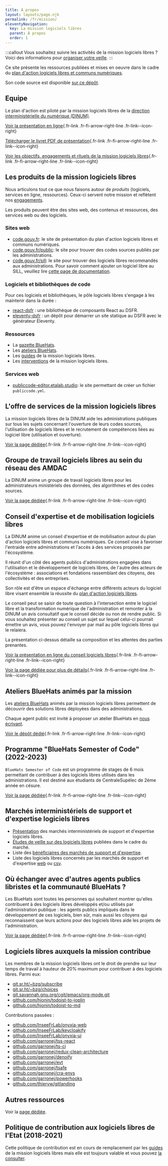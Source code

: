 ```yaml
---
title: À propos
layout: layouts/page.njk
permalink: /fr/mission/
eleventyNavigation:
  key: La mission logiciels libres
  parent: À propos
  order: 1
---
```


:::callout Vous souhaitez suivre les activités de la mission logiciels libres ?
Voici des informations pour [organiser votre veille](/fr/contact/veille/).
:::

Ce site présente les ressources publiées et mises en oeuvre dans le cadre du [plan d'action logiciels libres et communs numériques](/fr/plan-action-logiciels-libres-et-communs-numeriques/).

Son code source est disponible [sur ce dépôt](https://github.com/codegouvfr/codegouv-website).

## Equipe

Le plan d'action est piloté par la mission logiciels libres de la [direction interministérielle du numérique (DINUM)](https://www.numerique.gouv.fr/).

[Voir la présentation en ligne](https://speakerdeck.com/bluehats/dinum){.fr-link .fr-fi-arrow-right-line .fr-link--icon-right}

[Télécharger le livret PDF de présentation](/rsrc/pole-logiciels-libres-produits-bluehats.pdf){.fr-link .fr-fi-arrow-right-line .fr-link--icon-right}

[Voir les objectifs, engagements et rituels de la mission logiciels libres](/fr/mission/mission-logiciels-libres-engagements-et-rituels/){.fr-link .fr-fi-arrow-right-line .fr-link--icon-right}

## Les produits de la mission logiciels libres

Nous articulons tout ce que nous faisons autour de *produits* (logiciels, services en ligne, ressources).  Ceux-ci servent notre mission et reflètent nos [engagements](/fr/mission/mission-logiciels-libres-engagements-et-rituels/#engagements).

Les produits peuvent être des sites web, des contenus et ressources, des services web ou des logiciels.

### Sites web

- [code.gouv.fr](/fr/): le site de présentation du plan d'action logiciels libres et communs numériques.
- [code.gouv.fr/public](https://code.gouv.fr/public): le site pour trouver des codes sources publiés par les administrations.
- [code.gouv.fr/sill](https://code.gouv.fr/sill): le site pour trouver des logiciels libres recommandés aux administrations. Pour savoir comment ajouter un logiciel libre au SILL, veuillez lire [cette page de documentation](https://code.gouv.fr/sill/readme).

### Logiciels et bibliothèques de code

Pour ces logiciels et bibliothèques, le pôle logiciels libres s'engage à les maintenir dans la durée :

- [react-dsfr](https://github.com/codegouvfr/react-dsfr) : une bibliothèque de composants React au DSFR.
- [eleventy-dsfr](https://github.com/codegouvfr/eleventy-dsfr) : un dépôt pour démarrer un site statique au DSFR avec le générateur Eleventy.

### Ressources

- La [gazette BlueHats](/fr/bluehats/tags/gazette/).
- Les [ateliers BlueHats](/fr/bluehats/tags/atelier/).
- Les [guides](/fr/doc/) de la mission logiciels libres.
- Les [interventions](/fr/doc/ressources/#interventions-de-la-mission-logiciels-libres-en-francais) de la mission logiciels libres.

### Services web

- [publiccode-editor.etalab.studio](https://publiccode-editor.etalab.studio/): le site permettant de créer un fichier `publiccode.yml`.

<!-- # Logiciels -->

## L'offre de services de la mission logiciels libres

La mission logiciels libres de la DINUM aide les administrations publiques sur tous les sujets concernant l'ouverture de leurs codes sources, l'utilisation de logiciels libres et le recrutement de compétences liées au logiciel libre (utilisation et ouverture).

[Voir la page dédiée](/fr/mission/offre-de-services/){.fr-link .fr-fi-arrow-right-line .fr-link--icon-right}

## Groupe de travail logiciels libres au sein du réseau des AMDAC

La DINUM anime un groupe de travail logiciels libres pour les administrateurs ministériels des données, des algorithmes et des codes sources.

[Voir la page dédiée](/fr/mission/gtt-ll-amdac/){.fr-link .fr-fi-arrow-right-line .fr-link--icon-right}

## Conseil d'expertise et de mobilisation logiciels libres

La DINUM anime un conseil d'expertise et de mobilisation autour du plan d'action logiciels libres et communs numériques. Ce conseil vise à favoriser l'entraide entre administrations et l'accès à des services proposés par l'écosystème.

Il réunit d'un côté des agents publics d'administrations engagées dans l'utilisation et le développement de logiciels libres, de l'autre des acteurs de l'écosystème : associations et fondations rassemblant des citoyens, des collectivités et des entreprises.

Son rôle est d'être un espace d'échange entre différents acteurs du logiciel libre visant ensemble la réussite du [plan d'action logiciels libres](/fr/plan-action-logiciels-libres-et-communs-numeriques/).

Le conseil peut se saisir de toute question à l'intersection entre le logiciel libre et la transformation numérique de l'administration et remonter à la DINUM un avis consultatif que le conseil décide ou non de rendre public.  Si vous souhaitez présenter au conseil un sujet sur lequel celui-ci pourrait émettre un avis, vous pouvez l'envoyer par mail au pôle logiciels libres qui le relaiera.

La présentation ci-dessus détaille sa composition et les attentes des parties prenantes.

[Voir la présentation en ligne du conseil logiciels libres](https://speakerdeck.com/bluehats/presentation-du-conseil-logiciels-libres-anime-par-la-dinum){.fr-link .fr-fi-arrow-right-line .fr-link--icon-right}

[Voir la page dédiée pour plus de détails](/fr/mission/conseil-logiciels-libres/){.fr-link .fr-fi-arrow-right-line .fr-link--icon-right}

## Ateliers BlueHats animés par la mission

Les [ateliers BlueHats](/fr/bluehats/tags/atelier/) animés par la mission logiciels libres permettent de découvrir des solutions libres déployées dans des administrations.

Chaque agent public est invité à proposer un atelier BlueHats en [nous
écrivant](mailto:contact@code.gouv.fr).

[Voir le dépôt dédié](https://github.com/blue-hats/ateliers/blob/main/ateliers.org){.fr-link .fr-fi-arrow-right-line .fr-link--icon-right}

## Programme "BlueHats Semester of Code" (2022-2023)

`BlueHats Semester of Code` est un programme de stages de 6 mois permettant de contribuer à des logiciels libres utilisés dans les administrations.  Il est destiné aux étudiants de CentraleSupélec de 2ème année en césure.

[Voir la page dédiée](/fr/bluehats/bluehats-semester-of-code/){.fr-link .fr-fi-arrow-right-line .fr-link--icon-right}

## Marchés interministériels de support et d'expertise logiciels libres

- [Présentation](/fr/utiliser/marches-interministeriels-support-expertise-logiciels-libres/) des marchés interministériels de support et d'expertise logiciels libres.
- [Études de veille sur des logiciels libres](https://gitlab.adullact.net/marche-sll/etudes-de-veille/) publiées dans le cadre du marché.
- Liste des [bénéficiaires des marchés de support et d'expertise](/fr/utiliser/marches-logiciels-libres/).
- Liste des logiciels libres concernés par les marchés de support et d'expertise [web](/fr/utiliser/marches-logiciels-libres-liste-logiciels/) ou [csv](/rsrc/marches-logiciels-libres-liste-logiciels.csv).

## Où échanger avec d'autres agents publics libristes et la communauté BlueHats ?

Les BlueHats sont toutes les personnes qui souhaitent montrer qu'elles contribuent à des logiciels libres développés et/ou utilisés par l'administration publique : les agents publics impliqués dans le développement de ces logiciels, bien sûr, mais aussi les citoyens qui reconnaissent que leurs actions pour des logiciels libres aide les projets de l'administration.

[Voir la page dédiée](/fr/contact/espaces-communication-bluehats/){.fr-link .fr-fi-arrow-right-line .fr-link--icon-right}

## Logiciels libres auxquels la mission contribue

Les membres de la mission logiciels libres ont le droit de prendre sur leur temps de travail à hauteur de 20% maximum pour contribuer à des logiciels libres.  Parmi eux:

- [git.sr.ht/~bzg/subscribe](https://git.sr.ht/~bzg/subscribe/)
- [git.sr.ht/~bzg/choices](https://git.sr.ht/~bzg/choices)
- [git.savannah.gnu.org/cgit/emacs/org-mode.git](https://git.savannah.gnu.org/cgit/emacs/org-mode.git/)
- [github.com/hjonin/todoist-to-joplin](https://github.com/hjonin/todoist-to-joplin)
- [github.com/hjonin/todoist-to-md](https://github.com/hjonin/todoist-to-md)

Contributions passées :

- [github.com/InseeFrLab/onyxia-web](https://github.com/InseeFrLab/onyxia-web)
- [github.com/InseeFrLab/keycloakify](https://github.com/InseeFrLab/keycloakify)
- [github.com/InseeFrLab/onyxia-ui](https://github.com/InseeFrLab/onyxia-ui)
- [github.com/garronej/tss-react](https://github.com/garronej/tss-react)
- [github.com/garronej/ts-ci](https://github.com/garronej/ts-ci)
- [github.com/garronej/redux-clean-architecture](https://github.com/garronej/redux-clean-architecture)
- [github.com/garronej/denoify](https://github.com/garronej/denoify)
- [github.com/garronej/evt](https://github.com/garronej/evt)
- [github.com/garronej/tsafe](https://github.com/garronej/tsafe)
- [github.com/garronej/cra-envs](https://github.com/garronej/cra-envs)
- [github.com/garronej/powerhooks](https://github.com/garronej/powerhooks)
- [github.com/thieryw/gitlanding](https://github.com/thieryw/gitlanding)

## Autres ressources

Voir la [page dédiée](/fr/doc/ressources/).

## Politique de contribution aux logiciels libres de l'Etat (2018-2021)

Cette politique de contribution est en cours de remplacement par les [guides](/fr/doc/) de la mission logiciels libres mais elle est toujours valable et vous pouvez [la consulter](https://man.sr.ht/~codegouvfr/logiciels-libres/archives/pocos/index.md).
